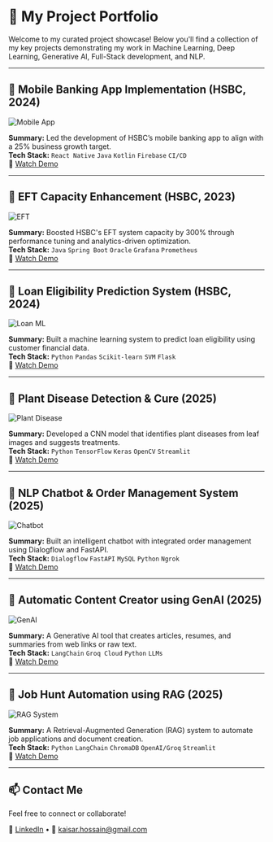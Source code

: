 # 🚀 My Project Portfolio

Welcome to my curated project showcase! Below you'll find a collection of my key projects demonstrating my work in Machine Learning, Deep Learning, Generative AI, Full-Stack development, and NLP.

---

## 📱 Mobile Banking App Implementation (HSBC, 2024)
![Mobile App](image/projects2.ico)

**Summary:** Led the development of HSBC’s mobile banking app to align with a 25% business growth target.  
**Tech Stack:** `React Native` `Java` `Kotlin` `Firebase` `CI/CD`  
🎥 [Watch Demo](https://www.youtube.com/watch?v=your-demo-link)

---

## 💸 EFT Capacity Enhancement (HSBC, 2023)
![EFT](image/projects5.ico)

**Summary:** Boosted HSBC's EFT system capacity by 300% through performance tuning and analytics-driven optimization.  
**Tech Stack:** `Java` `Spring Boot` `Oracle` `Grafana` `Prometheus`  
🎥 [Watch Demo](https://www.youtube.com/watch?v=your-demo-link)

---

## 🏦 Loan Eligibility Prediction System (HSBC, 2024)
![Loan ML](image/projects3.ico)

**Summary:** Built a machine learning system to predict loan eligibility using customer financial data.  
**Tech Stack:** `Python` `Pandas` `Scikit-learn` `SVM` `Flask`  
🎥 [Watch Demo](https://www.youtube.com/watch?v=your-demo-link)

---

## 🌿 Plant Disease Detection & Cure (2025)
![Plant Disease](image/projects4.ico)

**Summary:** Developed a CNN model that identifies plant diseases from leaf images and suggests treatments.  
**Tech Stack:** `Python` `TensorFlow` `Keras` `OpenCV` `Streamlit`  
🎥 [Watch Demo](https://www.youtube.com/watch?v=your-demo-link)

---

## 🤖 NLP Chatbot & Order Management System (2025)
![Chatbot](image/projects5.ico)

**Summary:** Built an intelligent chatbot with integrated order management using Dialogflow and FastAPI.  
**Tech Stack:** `Dialogflow` `FastAPI` `MySQL` `Python` `Ngrok`  
🎥 [Watch Demo](https://www.youtube.com/watch?v=your-demo-link)

---

## 🧠 Automatic Content Creator using GenAI (2025)
![GenAI](image/projects9.ico)

**Summary:** A Generative AI tool that creates articles, resumes, and summaries from web links or raw text.  
**Tech Stack:** `LangChain` `Groq Cloud` `Python` `LLMs`  
🎥 [Watch Demo](https://www.youtube.com/watch?v=your-demo-link)

---

## 🧾 Job Hunt Automation using RAG (2025)
![RAG System](image/projects8.ico)

**Summary:** A Retrieval-Augmented Generation (RAG) system to automate job applications and document creation.  
**Tech Stack:** `Python` `LangChain` `ChromaDB` `OpenAI/Groq` `Streamlit`  
🎥 [Watch Demo](https://www.youtube.com/watch?v=your-demo-link)

---

## 📫 Contact Me
Feel free to connect or collaborate!

🔗 [LinkedIn](https://linkedin.com/in/kaisarhossain/) • 📧 kaisar.hossain@gmail.com

